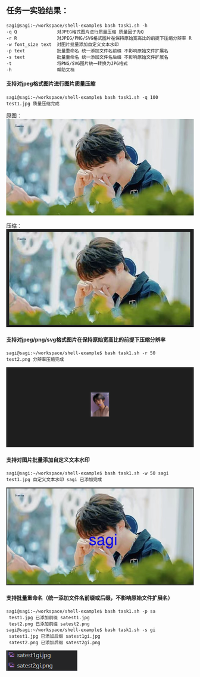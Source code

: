 ## 任务一实验结果：

```shell
sagi@sagi:~/workspace/shell-example$ bash task1.sh -h
-q Q               对JPEG格式图片进行质量压缩 质量因子为Q
-r R               对JPEG/PNG/SVG格式图片在保持原始宽高比的前提下压缩分辨率 R
-w font_size text  对图片批量添加自定义文本水印
-p text            批量重命名 统一添加文件名前缀 不影响原始文件扩展名
-s text            批量重命名 统一添加文件名后缀 不影响原始文件扩展名
-t                 将PNG/SVG图片统一转换为JPG格式
-h                 帮助文档
```

#### 支持对jpeg格式图片进行图片质量压缩

```shell
sagi@sagi:~/workspace/shell-example$ bash task1.sh -q 100
test1.jpg 质量压缩完成
```

原图：![](\image\test.jpg)

压缩：![](\image\task1-q.png)

#### 支持对jpeg/png/svg格式图片在保持原始宽高比的前提下压缩分辨率

```shell
sagi@sagi:~/workspace/shell-example$ bash task1.sh -r 50
test2.png 分辨率压缩完成
```

![](\image\task1-r.png)
#### 支持对图片批量添加自定义文本水印

```shell
sagi@sagi:~/workspace/shell-example$ bash task1.sh -w 50 sagi
test1.jpg 自定义文本水印 sagi 已添加完成
```

![](\image\task1-w.png)

#### 支持批量重命名（统一添加文件名前缀或后缀，不影响原始文件扩展名）

```shell
sagi@sagi:~/workspace/shell-example$ bash task1.sh -p sa
 test1.jpg 已添加前缀 satest1.jpg 
 test2.png 已添加前缀 satest2.png 
sagi@sagi:~/workspace/shell-example$ bash task1.sh -s gi
 satest1.jpg 已添加后缀 satest1gi.jpg 
 satest2.png 已添加后缀 satest2gi.png 
```

![](\image\task1-p-s.png)

